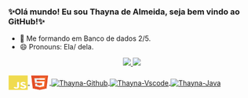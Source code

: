 ### ✨Olá mundo! Eu sou Thayna de Almeida, seja bem vindo ao GitHub!✨

- 🌱 Me formando em Banco de dados 2/5.
- 😄 Pronouns: Ela/ dela. 

<div align="center">
  <a href="https://github.com/Thayna-AS/Thayna-AS">
  <img height="180em" src="https://github-readme-stats.vercel.app/api?username=Thayna-AS&show_icons=true&theme=cobalt&include_all_commits=true&count_private=true"/>
  <img height="180em" src="https://github-readme-stats.vercel.app/api/top-langs/?username=Thayna-AS&layout=compact&langs_count=7&theme=cobalt"/>
</div>

<div style="display: inline_block"><br>
<img align="center" alt="Thayna-Js" height="30" width="40" src="https://raw.githubusercontent.com/devicons/devicon/master/icons/javascript/javascript-plain.svg">
<img align="center" alt="Thayna-HTML" height="30" width="40" src="https://raw.githubusercontent.com/devicons/devicon/master/icons/html5/html5-original.svg">
<img align="center" alt="Thayna-Github" height="30" width="40" src="https://cdn.jsdelivr.net/gh/devicons/devicon/icons/github/github-original.svg" />
<img align="center" alt="Thayna-Vscode" height="30" width="40" src="https://cdn.jsdelivr.net/gh/devicons/devicon/icons/vscode/vscode-original.svg" />
<img align="center" alt="Thayna-Java" height="30" width="40" src="https://cdn.jsdelivr.net/gh/devicons/devicon/icons/java/java-original-wordmark.svg" />
</div>
